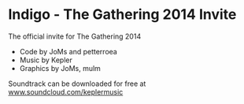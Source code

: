 Indigo - The Gathering 2014 Invite
====================

The official invite for The Gathering 2014

- Code by JoMs and petterroea
- Music by Kepler
- Graphics by JoMs, mulm

Soundtrack can be downloaded for free at
www.soundcloud.com/keplermusic

